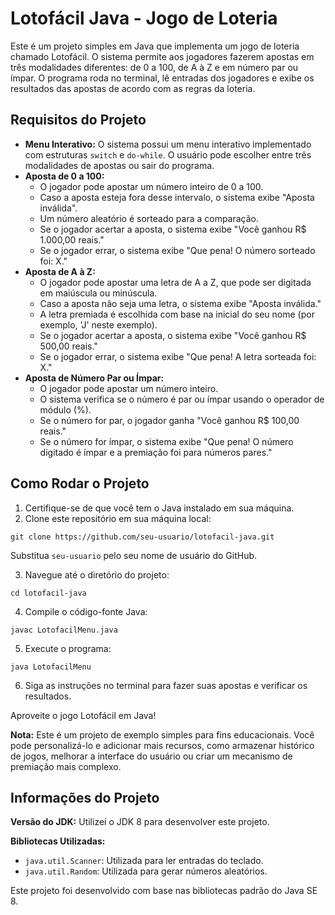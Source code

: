 <h1>Lotofácil Java - Jogo de Loteria</h1>

<p>Este é um projeto simples em Java que implementa um jogo de loteria chamado Lotofácil. O sistema permite aos jogadores fazerem apostas em três modalidades diferentes: de 0 a 100, de A à Z e em número par ou ímpar. O programa roda no terminal, lê entradas dos jogadores e exibe os resultados das apostas de acordo com as regras da loteria.</p>

<h2>Requisitos do Projeto</h2>

<ul>
    <li><strong>Menu Interativo:</strong> O sistema possui um menu interativo implementado com estruturas <code>switch</code> e <code>do-while</code>. O usuário pode escolher entre três modalidades de apostas ou sair do programa.</li>
    <li><strong>Aposta de 0 a 100:</strong>
        <ul>
            <li>O jogador pode apostar um número inteiro de 0 a 100.</li>
            <li>Caso a aposta esteja fora desse intervalo, o sistema exibe "Aposta inválida".</li>
            <li>Um número aleatório é sorteado para a comparação.</li>
            <li>Se o jogador acertar a aposta, o sistema exibe "Você ganhou R$ 1.000,00 reais."</li>
            <li>Se o jogador errar, o sistema exibe "Que pena! O número sorteado foi: X."</li>
        </ul>
    </li>
    <li><strong>Aposta de A à Z:</strong>
        <ul>
            <li>O jogador pode apostar uma letra de A a Z, que pode ser digitada em maiúscula ou minúscula.</li>
            <li>Caso a aposta não seja uma letra, o sistema exibe "Aposta inválida."</li>
            <li>A letra premiada é escolhida com base na inicial do seu nome (por exemplo, 'J' neste exemplo).</li>
            <li>Se o jogador acertar a aposta, o sistema exibe "Você ganhou R$ 500,00 reais."</li>
            <li>Se o jogador errar, o sistema exibe "Que pena! A letra sorteada foi: X."</li>
        </ul>
    </li>
    <li><strong>Aposta de Número Par ou Ímpar:</strong>
        <ul>
            <li>O jogador pode apostar um número inteiro.</li>
            <li>O sistema verifica se o número é par ou ímpar usando o operador de módulo (%).</li>
            <li>Se o número for par, o jogador ganha "Você ganhou R$ 100,00 reais."</li>
            <li>Se o número for ímpar, o sistema exibe "Que pena! O número digitado é ímpar e a premiação foi para números pares."</li>
        </ul>
    </li>
</ul>

<h2>Como Rodar o Projeto</h2>

<ol>
    <li>Certifique-se de que você tem o Java instalado em sua máquina.</li>
    <li>Clone este repositório em sua máquina local:</li>
</ol>

<pre><code>git clone https://github.com/seu-usuario/lotofacil-java.git</code></pre>

<p>Substitua <code>seu-usuario</code> pelo seu nome de usuário do GitHub.</p>

<ol start="3">
    <li>Navegue até o diretório do projeto:</li>
</ol>

<pre><code>cd lotofacil-java</code></pre>

<ol start="4">
    <li>Compile o código-fonte Java:</li>
</ol>

<pre><code>javac LotofacilMenu.java</code></pre>

<ol start="5">
    <li>Execute o programa:</li>
</ol>

<pre><code>java LotofacilMenu</code></pre>

<ol start="6">
    <li>Siga as instruções no terminal para fazer suas apostas e verificar os resultados.</li>
</ol>

<p>Aproveite o jogo Lotofácil em Java!</p>

<p><strong>Nota:</strong> Este é um projeto de exemplo simples para fins educacionais. Você pode personalizá-lo e adicionar mais recursos, como armazenar histórico de jogos, melhorar a interface do usuário ou criar um mecanismo de premiação mais complexo.</p>

<h2>Informações do Projeto</h2>

<p><strong>Versão do JDK:</strong> Utilizei o JDK 8 para desenvolver este projeto.</p>

<p><strong>Bibliotecas Utilizadas:</strong></p>
<ul>
    <li><code>java.util.Scanner</code>: Utilizada para ler entradas do teclado.</li>
    <li><code>java.util.Random</code>: Utilizada para gerar números aleatórios.</li>
</ul>

<p>Este projeto foi desenvolvido com base nas bibliotecas padrão do Java SE 8.</p>


